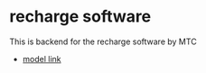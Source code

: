 # recharge software

This is backend for the recharge software by MTC 

- [model link](https://www.moderntechcreations.com)